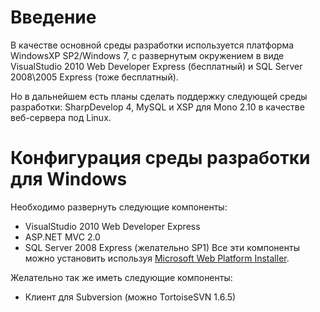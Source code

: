 # Введение #

В качестве основной среды разработки используется платформа WindowsXP SP2/Windows 7, с развернутым окружением в виде VisualStudio 2010 Web Developer Express (бесплатный) и SQL Server 2008\2005 Express (тоже бесплатный).

Но в дальнейшем есть планы сделать поддержку следующей среды разработки: SharpDevelop 4, MySQL и XSP для Mono 2.10 в качестве веб-сервера под Linux.


# Конфигурация среды разработки для Windows #

Необходимо развернуть следующие компоненты:
  * VisualStudio 2010 Web Developer Express
  * ASP.NET MVC 2.0
  * SQL Server 2008 Express (желательно SP1)
Все эти компоненты можно установить используя [Microsoft Web Platform Installer](http://www.microsoft.com/web/downloads/default.aspx).


Желательно так же иметь следующие компоненты:
  * Клиент для Subversion (можно TortoiseSVN 1.6.5)